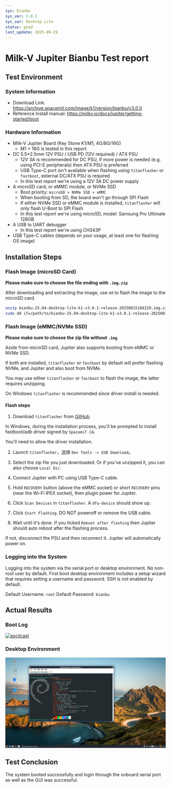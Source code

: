 ```yaml
---
sys: bianbu
sys_ver: 3.0.1
sys_var: Desktop Lite
status: good
last_update: 2025-09-29
---
```


# Milk-V Jupiter Bianbu Test report

## Test Environment

### System Information

- Download Link: https://archive.spacemit.com/image/k1/version/bianbu/v3.0.1/
- Reference Install manual: https://milkv.io/docs/jupiter/getting-started/boot

### Hardware Information

- Milk-V Jupiter Board (Key Stone K1/M1, 4G/8G/16G)
    -  M1 + 16G is tested in this report
- DC 5.5*2.5mm 12V PSU / USB PD (12V required) / ATX PSU
    - 12V 3A is recommended for DC PSU, if more power is needed (e.g. using PCI-E peripherals) then ATX PSU is preferred
    - USB Type-C port isn't available when flashing using `titanflasher` or `fastboot`, external DC/ATX PSU is required
    - In this test report we're using a 12V 3A DC power supply
- A microSD card, or eMMC module, or NVMe SSD
    - Boot priority: `microSD > NVMe SSD > eMMC`
    - When booting from SD, the board won't go through SPI Flash
    - If either NVMe SSD or eMMC module is installed, `titanflasher` will only flash U-Boot to SPI Flash
    - In this test report we're using microSD, model: Samsung Pro Ultimate 128GB
- A USB to UART debugger
    - In this test report we're using CH343P
- USB Type-C cables (depends on your usage, at least one for flashing OS image)

## Installation Steps

### Flash Image (microSD Card)

**Please make sure to choose the file ending with `.img.zip`**

After downloading and extracting the image, use `dd` to flash the image to the microSD card.

```bash
unzip bianbu-25.04-desktop-lite-k1-v3.0.1-release-20250815184229.img.zip
sudo dd if=/path/to/bianbu-25.04-desktop-lite-k1-v3.0.1-release-20250815184229.img of=/dev/your-device bs=1M status=progress
```

### Flash Image (eMMC/NVMe SSD)

**Please make sure to choose the zip file without `.img`**

Aside from microSD card, Jupiter also supports booting from eMMC or NVMe SSD.

If both are installed, `titanflasher` or `fastboot` by default will prefer flashing NVMe, and Jupiter and also boot from NVMe.

You may use either `titanflasher` or `fastboot` to flash the image, the latter requires unzipping.

On Windows `titanflasher` is recommended since driver install is needed.

#### Flash steps

1. Download `titanflasher` from [GitHub](https://github.com/milkv-jupiter/jupiter-tools/releases/tag/titanflasher).

In Windows, during the installation process, you'll be prompted to install fastboot/adb driver signed by `SpacemiT CA`.

You'll need to allow the driver installation.

2. Launch `titanflasher`，选择 `Dev Tools -> USB Download`。

3. Select the zip file you just downloaded. Or if you've unzipped it, you can also choose `Local Dir`.

4. Connect Jupiter with PC using USB Type-C cable.

5. Hold `RECOVERY` button (above the eMMC socket) or short `RECOVERY` pins (near the Wi-Fi IPEX socket), then plugin power for Jupiter.

6. Click `Scan Devices` in `titanflasher`. A `dfu-device` should show up.

7. Click `Start Flashing`. DO NOT poweroff or remove the USB cable.

8. Wait until it's done. If you ticked `Reboot after flashing` then Jupiter should auto reboot after the flashing process.

If not, disconnect the PSU and then reconnect it. Jupiter will automatically power on.

### Logging into the System

Logging into the system via the serial port or desktop environment. No non-root user by default. First boot desktop environment includes a setup wizard that requires setting a username and password. SSH is not enabled by default.

Default Username: `root`
Default Password: `bianbu`

## Actual Results

### Boot Log

[![asciicast](https://asciinema.org/a/A2wA8tK1HjVIQiIgpy5NKVsh7.svg)](https://asciinema.org/a/A2wA8tK1HjVIQiIgpy5NKVsh7)

### Desktop Environment

![](./lxqt.jpg)

## Test Conclusion

The system booted successfully and login through the onboard serial port as well as the GUI was successful.
